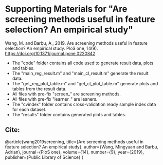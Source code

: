 # Supporting Materials for "Are screening methods useful in feature selection? An empirical study"  
Wang, M. and Barbu, A., 2019. Are screening methods useful in feature selection? An empirical study. PloS one, 14(9).  
https://doi.org/10.1371/journal.pone.0220842  

* The "code" folder contains all code used to generate result data, plots and tables.  
* The "main_reg_result.m" and "main_cl_result.m" generate the result data.  
* The "get_reg_plot_table.m" and "get_cl_plot_table.m" generate plots and tables from the result data.  
* All files with pre-fix "screen_" are screening methods.  
* All files with pre-fix "learner_" are leaners.  
* The "cvindex" folder contains cross-validation ready sample index data for each dataset.  
* The "results" folder contains generated plots and tables.  

## Cite:  
@article{wang2019screening,
  title={Are screening methods useful in feature selection? An empirical study},
  author={Wang, Mingyuan and Barbu, Adrian},
  journal={PloS one},
  volume={14},
  number={9},
  year={2019},
  publisher={Public Library of Science}
}
